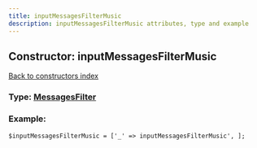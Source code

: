 ```yaml
---
title: inputMessagesFilterMusic
description: inputMessagesFilterMusic attributes, type and example
---
```

## Constructor: inputMessagesFilterMusic  
[Back to constructors index](index.md)






### Type: [MessagesFilter](../types/MessagesFilter.md)


### Example:

```
$inputMessagesFilterMusic = ['_' => inputMessagesFilterMusic', ];
```